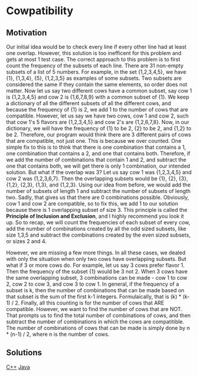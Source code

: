 # Cowpatibility

## Motivation
Our initial idea would be to check every line if every other line had at least one overlap. However, this solution is too inefficent for this
problem and gets at most 1 test case. The correct approach to this problem is to first count the frequency of the subsets of each line. 
There are 31 non-empty subsets of a list of 5 numbers. For example, in the set {1,2,3,4,5}, we have {1}, {1,3,4}, {5}, {1,2,3,5} as examples of some subsets.
Two subsets are considered the same if they contain the same elements, so order does not matter. Now let us say two different cows have a common subset, say cow 
1 is {1,2,3,4,5} and cow 2 is {1,6,7,8,9} with a common subset of {1}. We keep a dictionary of all the different subsets of all the different cows, and because
the frequency of {1} is 2, we add 1 to the number of cows that are compatible. However, let us say we have two cows, cow 1 and cow 2, such that cow 1's 5 flavors are
{1,2,3,4,5} and cow 2's are {1,2,6,7,8}. Now, in our dictionary, we will have the frequency of {1} to be 2, {2} to be 2, and {1,2} to be 2. Therefore, our program
would think there are 3 different pairs of cows that are compatible, not just one. This is because we over counted. One simple fix to this is to think that there is one combination
that contains a 1, one combination that contains a 2, and one that contains both. Therefore, if we add the number of combinations that contain 1 and 2, and subtract the one 
that contains both, we will get there is only 1 combination, our intended solution. But what if the overlap was 3? Let us say cow 1 was {1,2,3,4,5} and cow 2 was
{1,2,3,6,7}. Then the overlapping subsets would be {1}, {2}, {3}, {1,2}, {2,3}, {1,3}, and {1,2,3}. Using our idea from before, we would add the number of subsets of length 1 and subtract
the number of subsets of length two. Sadly, that gives us that there are 0 combinations possible. Obviously, cow 1 and cow 2 are compatible, so to fix this, we add 1 to our solution
because there is 1 overlapping subset of size 3. This principle is called the **Principle of Inclusion and Exclusion**, and I highly recommend you look it up.
So to recap, we will count the frequencies of each subset of every cow, add the number of combinations created by all the odd sized subsets, like size 1,3,5 and subtract
the combinations created by the even sized subsets, or sizes 2 and 4.

However, we are missing a few more things. In all these cases, we dealed with only the situation when only two cows have overlapping subsets. But what if 3 or more cows do.
For example, let us say 3 cows prefer flavor 1. Then the frequency of the subset {1} would be 3 not 2. When 3 cows have the same overlapping subset, 3 combinations can be made -
cow 1 to cow 2, cow 2 to cow 3, and cow 3 to cow 1. In general, if the frequency of a subset is k, then the number of combinations that can be made based on that 
subset is the sum of the first k-1 integers. Formulaically, that is (k) * (k-1) / 2. Finally, all this counting is for the number of cows that ARE compatible. However,
we want to find the number of cows that are NOT. That prompts us to find the total number of combinations of cows, and then subtract the number of combinations in which
the cows are compatitible. The number of combinations of cows that can be made is simply done by n * (n-1) / 2, where n is the number of cows.

## Solutions
[C++](cowpatibility.cpp)
[Java](cowpatibility.java)